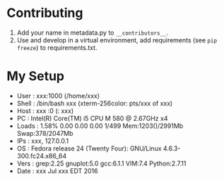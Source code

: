 # Contributing

1. Add your name in metadata.py to `__contributors__`.
2. Use and develop in a virtual environment, add requirements (see `pip freeze`) to requirements.txt.

# My Setup

  - User  : xxx:1000 (/home/xxx)
  - Shell : /bin/bash xxx (xterm-256color: pts/xxx of xxx)
  - Host  : xxx :0 (: xxx)
  - PC    : Intel(R) Core(TM) i5 CPU M 580 @ 2.67GHz x4
  - Loads : 1.58% 0.00 0.00 0.00 1/499 Mem:1203()/2991Mb Swap:378/2047Mb
  - IPs   : xxx, 127.0.0.1
  - OS    : Fedora release 24 (Twenty Four): GNU/Linux 4.6.3-300.fc24.x86_64
  - Vers  : grep:2.25 gnuplot:5.0 gcc:6.1.1 VIM:7.4 Python:2.7.11
  - Date  : xxx Jul xxx EDT 2016

